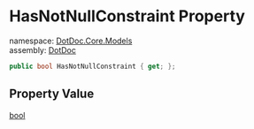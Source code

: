 ﻿# HasNotNullConstraint Property

namespace: [DotDoc\.Core\.Models](../../DotDoc.Core.Models.md)<br />
assembly: [DotDoc](../../../DotDoc.md)



```csharp
public bool HasNotNullConstraint { get; };
```

## Property Value

[bool](https://docs.microsoft.com/ja-jp/dotnet/api/System.Boolean)

